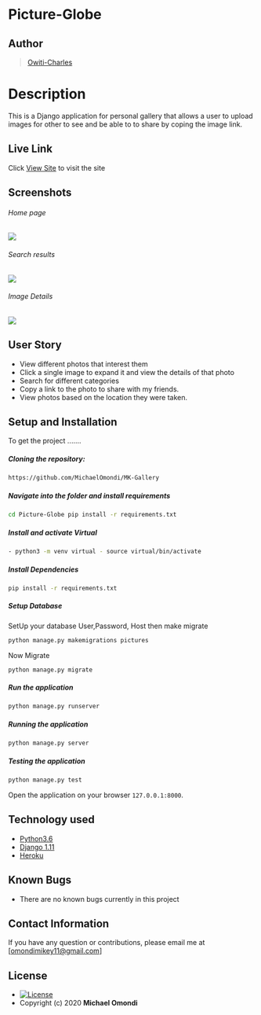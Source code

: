 # Picture-Globe  
## Author  
  
>[Owiti-Charles](https://github.com/Owiti-Charles)  
  
# Description  
This is a Django application for personal gallery that allows a user to upload images for other to see and be able to to share by coping the image link.
  
##  Live Link  
 Click [View Site](https://picturesharen.herokuapp.com/)  to visit the site
  
## Screenshots 
###### Home page
 
<img src="https://raw.githubusercontent.com/Owiti-Charles/Picture-Globe/master/static/images/landingpage.png">
 
 ###### Search results
 <img src="https://raw.githubusercontent.com/Owiti-Charles/Picture-Globe/master/static/images/searchfood.png"> 

 ###### Image Details 
 <img src="https://raw.githubusercontent.com/Owiti-Charles/Picture-Globe/master/static/images/modalscrn.png">
 
## User Story  
  
* View different photos that interest them  
* Click a single image to expand it and view the details of that photo  
* Search for different categories   
* Copy a link to the photo to share with my friends.  
* View photos based on the location they were taken.  
  

  
## Setup and Installation  
To get the project .......  
  
##### Cloning the repository:  
 ```bash 
 https://github.com/MichaelOmondi/MK-Gallery
```
##### Navigate into the folder and install requirements  
 ```bash 
cd Picture-Globe pip install -r requirements.txt 
```
##### Install and activate Virtual  
 ```bash 
- python3 -m venv virtual - source virtual/bin/activate  
```  
##### Install Dependencies  
 ```bash 
 pip install -r requirements.txt 
```  
 ##### Setup Database  
  SetUp your database User,Password, Host then make migrate  
 ```bash 
python manage.py makemigrations pictures 
 ``` 
 Now Migrate  
 ```bash 
 python manage.py migrate 
```
##### Run the application  
 ```bash 
 python manage.py runserver 
``` 
##### Running the application  
 ```bash 
 python manage.py server 
```
##### Testing the application  
 ```bash 
 python manage.py test 
```
Open the application on your browser `127.0.0.1:8000`.  
  
  
## Technology used  
  
* [Python3.6](https://www.python.org/)  
* [Django 1.11](https://docs.djangoproject.com/en/2.2/)  
* [Heroku](https://heroku.com)  
  
  
## Known Bugs  
* There are no known bugs currently in this project 
  
## Contact Information   
If you have any question or contributions, please email me at [omondimikey11@gmail.com]  
  
## License 

* [![License](https://img.shields.io/packagist/l/loopline-systems/closeio-api-wrapper.svg)](https://github.com/Owiti-Charles/Picture-Globe/blob/master/LICENSE)  
* Copyright (c) 2020 **Michael Omondi**